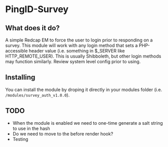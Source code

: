 # PingID-Survey

## What does it do?

A simple Redcap EM to force the user to login prior to responding on a survey. This module will work with any login method that sets a PHP-accessible header value (i.e. something in $_SERVER like HTTP_REMOTE_USER). This is usually Shibboleth, but other login methods may function similarly. Review system level config prior to using.

## Installing

You can install the module by droping it directly in your modules folder (i.e. `/modules/survey_auth_v1.0.0`).

## TODO

* When the module is enabled we need to one-time generate a salt string to use in the hash
* Do we need to move to the before render hook?
* Testing
